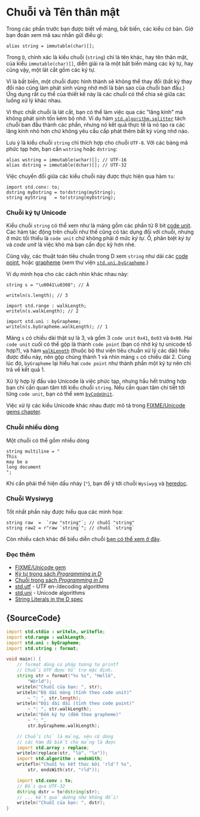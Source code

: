 # Chuỗi và Tên thân mật

Trong các phần trước bạn được biết về mảng, bất biến, các kiểu cơ bản.
Giờ bạn đoán xem mã sau nhắn gửi điều gì:

    alias string = immutable(char)[];

Trong `D`, chính xác là kiểu chuỗi (`string`) chỉ là tên khác, hay tên
thân mật, của kiểu `immutable(char)[]`, diễn giải ra là một bất biến
mảng các ký tự, hay cũng vậy, một lát cắt gồm các ký tự.

Vì là bất biến, một chuỗi được hình thành sẽ không thể thay đổi
(bất kỳ thay đổi nào cũng làm phát sinh vùng nhớ mới là bản sao của chuỗi ban đầu.)
Ứng dụng rất cụ thể của thiết kế này là các chuỗi có thể chia sẻ giữa
các luồng xử lý khác nhau.

Vì thực chất chuỗi là lát cắt, bạn có thể làm việc qua các "lăng kính"
mà không phát sinh tốn kém bộ nhớ.
Ví dụ hàm [`std.algorithm.splitter`](https://dlang.org/phobos/std_algorithm_iteration.html#.splitter)
tách chuỗi ban đầu thành các phần, nhưng nó kết quả thực tế là nó tạo
ra các lăng kính nhỏ hơn chứ không yêu cầu cấp phát thêm bất kỳ vùng nhớ nào.

Lưu ý là kiểu chuỗi `string` chỉ thích hợp cho chuỗi `UTF-8`.
Với các bảng mã phức tạp hơn, bạn cần `wstring` hoặc `dstring`:

    alias wstring = immutable(wchar)[]; // UTF-16
    alias dstring = immutable(dchar)[]; // UTF-32

Việc chuyển đổi giữa các kiểu chuỗi này được thực hiện qua hàm `to`:

    import std.conv: to;
    dstring myDstring = to!dstring(myString);
    string myString   = to!string(myDstring);

### Chuỗi ký tự Unicode

Kiểu chuỗi `string` có thể xem như là mảng gồm các phần tử 8 bit
[code unit](http://unicode.org/glossary/#code_unit). Các hàm tác động trên
chuỗi như thế cũng có tác dụng đối với chuỗi, nhưng ở mức tối thiểu
là `code unit` chứ không phải ở mức _ký tự_. Ồ, phân biệt _ký tự_
và _code unit_ là việc khó mà bạn cần đọc kỹ hơn nhé.

Cũng vậy, các thuật toán tiêu chuẩn trong D xem `string` như dải các
[code point](http://unicode.org/glossary/#code_point),
hoặc [grapheme](http://unicode.org/glossary/#grapheme)
(xem thư viện [`std.uni.byGrapheme`](https://dlang.org/library/std/uni/by_grapheme.html).)

Ví dụ minh họa cho các cách nhìn khác nhau này:

    string s = "\u0041\u0308"; // Ä

    writeln(s.length); // 3

    import std.range : walkLength;
    writeln(s.walkLength); // 2

    import std.uni : byGrapheme;
    writeln(s.byGrapheme.walkLength); // 1

Mảng `s` có chiều dài thật sự là 3, và gồm 3 `code unit`
`0x41`, `0x03` và `0x08`.
Hai `code unit` cuối có thể gộp là thành `code point` (bạn có nhớ ký tự unicode tổ hợp?),
và hàm
[`walkLength`](https://dlang.org/library/std/range/primitives/walk_length.html)
(thuộc bộ thư viện tiêu chuẩn xử lý các dải) hiểu được điều này, nên
gộp chúng thành 1 và nhìn mảng `s` có chiều dài 2.
Cùng lúc đó, `byGrapheme` lại hiểu hai `code point` như thành phần một ký tự
nên chỉ trả về kết quả 1.

Xử lý hợp lý đầu vào Unicode là việc phức tạp, nhưng hầu hết trường hợp
bạn chỉ cần quan tâm tới kiểu chuỗi `string`. Nếu cần quan tâm chi tiết
tới từng `code unit`, bạn có thể xem
[`byCodeUnit`](http://dlang.org/phobos/std_utf.html#.byCodeUnit).

Việc xử lý các kiểu Unicode khác nhau được mô tả trong
[FIXME/Unicode gems chapter](/FIXME/gems/unicode).

### Chuỗi nhiều dòng

Một chuỗi có thể gồm nhiều dòng

    string multiline = "
    This
    may be a
    long document
    ";

Khi cần phải thể hiện dấu nháy (`"`), bạn để ý tới chuỗi `Wysiwyg`
và [heredoc](http://dlang.org/spec/lex.html#delimited_strings).

### Chuỗi Wysiwyg

Tốt nhất phần này được hiểu qua các minh họa:

    string raw  =  `raw "string"`; // chuỗi "string"
    string raw2 = r"raw `string`"; // chuỗi `string`

Còn nhiều cách khác để biểu diễn chuỗi [bạn có thể xem ở đây](https://dlang.org/spec/lex.html#string_literals).

### Đọc thêm

- [FIXME/Unicode gem](/FIXME/gems/unicode)
- [Ký tự trong sách _Programming in D_](http://ddili.org/ders/d.en/characters.html)
- [Chuỗi trong sách _Programming in D_](http://ddili.org/ders/d.en/strings.html)
- [std.utf](http://dlang.org/phobos/std_utf.html) - UTF en-/decoding algorithms
- [std.uni](http://dlang.org/phobos/std_uni.html) - Unicode algorithms
- [String Literals in the D spec](http://dlang.org/spec/lex.html#string_literals)

## {SourceCode}

```d
import std.stdio : writeln, writefln;
import std.range : walkLength;
import std.uni : byGrapheme;
import std.string : format;

void main() {
    // format dùng cú pháp tương tự printf
    // Chuỗi UTF được hỗ trợ mặc định.
    string str = format("%s %s", "Hellö",
        "Wörld");
    writeln("Chuỗi của bạn: ", str);
    writeln("Độ dài mảng (tính theo code unit)"
        ~ ": ", str.length);
    writeln("Đội dài dải (tính theo code point)"
        ~ ": ", str.walkLength);
    writeln("Đếm ký tự (đếm theo grapheme)"
        ~ ": ",
        str.byGrapheme.walkLength);

    // Chuỗi chỉ là mảng, nên cứ dùng
    // các hàm đã biết cho mảng là được
    import std.array : replace;
    writeln(replace(str, "lö", "lo"));
    import std.algorithm : endsWith;
    writefln("Chuỗi %s kết thúc bởi 'rld'? %s",
        str, endsWith(str, "rld"));

    import std.conv : to;
    // Đổi qua UTF-32
    dstring dstr = to!dstring(str);
    // ... kết quả dường như không đổi!
    writeln("Chuỗi của bạn: ", dstr);
}
```
